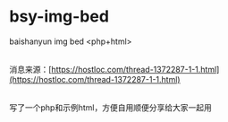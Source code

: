 # bsy-img-bed
baishanyun img bed &lt;php+html></br></br>

消息来源：[https://hostloc.com/thread-1372287-1-1.html](https://hostloc.com/thread-1372287-1-1.html)</br></br>

写了一个php和示例html，方便自用顺便分享给大家一起用</br>
